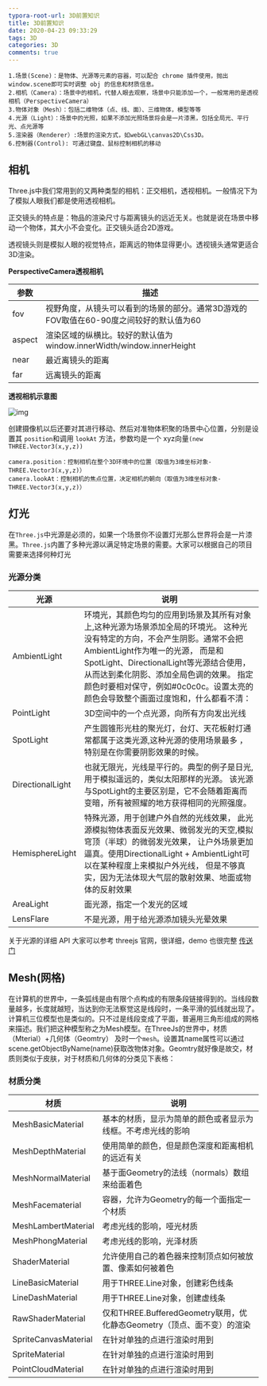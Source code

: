 ```yaml
---
typora-root-url: 3D前置知识
title: 3D前置知识
date: 2020-04-23 09:33:29
tags: 3D
categories: 3D
comments: true
---
```


```
1.场景(Scene)：是物体、光源等元素的容器，可以配合 chrome 插件使用，抛出 window.scene即可实时调整 obj 的信息和材质信息。
2.相机（Camera）：场景中的相机，代替人眼去观察，场景中只能添加一个，一般常用的是透视相机（PerspectiveCamera）
3.物体对象（Mesh）：包括二维物体（点、线、面）、三维物体，模型等等   
4.光源（Light）：场景中的光照，如果不添加光照场景将会是一片漆黑，包括全局光、平行光、点光源等 
5.渲染器（Renderer）:场景的渲染方式，如webGL\canvas2D\Css3D。 
6.控制器(Control): 可通过键盘、鼠标控制相机的移动
```

## 相机

Three.js中我们常用到的又两种类型的相机：正交相机，透视相机。一般情况下为了模拟人眼我们都是使用透视相机。

正交镜头的特点是：物品的渲染尺寸与距离镜头的远近无关。也就是说在场景中移动一个物体，其大小不会变化。正交镜头适合2D游戏。

透视镜头则是模拟人眼的视觉特点，距离远的物体显得更小。透视镜头通常更适合3D渲染。

**PerspectiveCamera透视相机**

| 参数   | 描述                                                         |
| ------ | ------------------------------------------------------------ |
| fov    | 视野角度，从镜头可以看到的场景的部分。通常3D游戏的FOV取值在60-90度之间较好的默认值为60 |
| aspect | 渲染区域的纵横比。较好的默认值为window.innerWidth/window.innerHeight |
| near   | 最近离镜头的距离                                             |
| far    | 远离镜头的距离                                               |

**透视相机示意图**

![img](/images/201809271025363f22144e-553d-4de9-af31-4ab884924e84.png)

创建摄像机以后还要对其进行移动、然后对准物体积聚的场景中心位置，分别是设置其 `position`和调用 `lookAt` 方法，参数均是一个 xyz向量`(new THREE.Vector3(x,y,z))`

```
camera.position：控制相机在整个3D环境中的位置（取值为3维坐标对象-THREE.Vector3(x,y,z)）
camera.lookAt：控制相机的焦点位置，决定相机的朝向（取值为3维坐标对象-THREE.Vector3(x,y,z)）
```

## 灯光

在`Three.js`中光源是必须的，如果一个场景你不设置灯光那么世界将会是一片漆黑。`Three.js`内置了多种光源以满足特定场景的需要。大家可以根据自己的项目需要来选择何种灯光

### 光源分类

| 光源             | 说明                                                         |
| ---------------- | ------------------------------------------------------------ |
| AmbientLight     | 环境光，其颜色均匀的应用到场景及其所有对象上,这种光源为场景添加全局的环境光。 这种光没有特定的方向，不会产生阴影。通常不会把AmbientLight作为唯一的光源， 而是和SpotLight、DirectionalLight等光源结合使用，从而达到柔化阴影、添加全局色调的效果。 指定颜色时要相对保守，例如#0c0c0c。设置太亮的颜色会导致整个画面过度饱和，什么都看不清： |
| PointLight       | 3D空间中的一个点光源，向所有方向发出光线                     |
| SpotLight        | 产生圆锥形光柱的聚光灯，台灯、天花板射灯通常都属于这类光源,这种光源的使用场景最多 ，特别是在你需要阴影效果的时候。 |
| DirectionalLight | 也就无限光，光线是平行的。典型的例子是日光,用于模拟遥远的，类似太阳那样的光源。 该光源与SpotLight的主要区别是，它不会随着距离而变暗，所有被照耀的地方获得相同的光照强度。 |
| HemisphereLight  | 特殊光源，用于创建户外自然的光线效果， 此光源模拟物体表面反光效果、微弱发光的天空,模拟穹顶（半球）的微弱发光效果， 让户外场景更加逼真。使用DirectionalLight + AmbientLight可以在某种程度上来模拟户外光线， 但是不够真实，因为无法体现大气层的散射效果、地面或物体的反射效果 |
| AreaLight        | 面光源，指定一个发光的区域                                   |
| LensFlare        | 不是光源，用于给光源添加镜头光晕效果                         |

关于光源的详细 API 大家可以参考 threejs 官网，很详细，demo 也很完整 [传送门](https://threejs.org/examples/?q=light#webgl_lights_physical)

## Mesh(网格)

在计算机的世界中，一条弧线是由有限个点构成的有限条段链接得到的。当线段数量越多，长度就越短，当达到你无法察觉这是线段时，一条平滑的弧线就出现了。计算机三位模型也是类似的。只不过是线段变成了平面，普遍用三角形组成的网格来描述。我们把这种模型称之为Mesh模型。在ThreeJs的世界中，材质（Mterial）+几何体（Geomtry） 及时一个`mesh`。设置其name属性可以通过scene.getObjectByName(name)获取改物体对象。Geomtry就好像是故交，材质则类似于皮肤，对于材质和几何体的分类见下表格：

### 材质分类

| 材质                 | 说明                                                         |
| -------------------- | ------------------------------------------------------------ |
| MeshBasicMaterial    | 基本的材质，显示为简单的颜色或者显示为线框。不考虑光线的影响 |
| MeshDepthMaterial    | 使用简单的颜色，但是颜色深度和距离相机的远近有关             |
| MeshNormalMaterial   | 基于面Geometry的法线（normals）数组来给面着色                |
| MeshFacematerial     | 容器，允许为Geometry的每一个面指定一个材质                   |
| MeshLambertMaterial  | 考虑光线的影响，哑光材质                                     |
| MeshPhongMaterial    | 考虑光线的影响，光泽材质                                     |
| ShaderMaterial       | 允许使用自己的着色器来控制顶点如何被放置、像素如何被着色     |
| LineBasicMaterial    | 用于THREE.Line对象，创建彩色线条                             |
| LineDashMaterial     | 用于THREE.Line对象，创建虚线条                               |
| RawShaderMaterial    | 仅和THREE.BufferedGeometry联用，优化静态Geometry（顶点、面不变）的渲染 |
| SpriteCanvasMaterial | 在针对单独的点进行渲染时用到                                 |
| SpriteMaterial       | 在针对单独的点进行渲染时用到                                 |
| PointCloudMaterial   | 在针对单独的点进行渲染时用到                                 |

